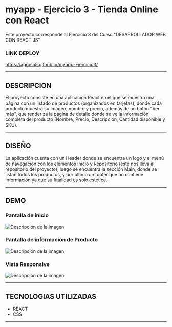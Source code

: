# myapp - Ejercicio 3 - Tienda Online con React

Este proyecto corresponde al Ejercicio 3 del Curso "DESARROLLADOR WEB CON REACT JS"

### LINK DEPLOY

https://agros55.github.io/myapp-Ejercicio3/
***

## DESCRIPCION

El proyecto consiste en una aplicación React en el que se muestra una página con un listado de productos (organizados en tarjetas), donde cada producto muestra su imágen, nombre y precio, además de un botón "Ver más", que renderiza la página de detalle donde se ve la información completa del producto (Nombre, Precio, Descripción, Cantidad disponible y SKU).
***

## DISEÑO

La aplicación cuenta con un Header donde se encuentra un logo y el menú de navegación con los elementos Inicio y Repositorio (este nos lleva al repositorio del proyecto), luego se encuentra la sección Main, donde se listan todos los productos, y por ultimo un footer que no contiene información ya que su finalidad es solo estética.

***

## DEMO

### Pantalla de inicio
<image src="./Inicio.png" alt="Descripción de la imagen">


### Pantalla de información de Producto
<image src="./Info.png" alt="Descripción de la imagen">

###  Vista Responsive
<image src="./respon.png" alt="Descripción de la imagen">

***


## TECNOLOGIAS UTILIZADAS

- REACT
- CSS

***
